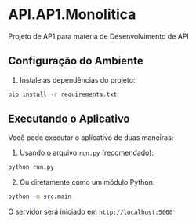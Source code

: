 # API.AP1.Monolitica
Projeto de AP1 para materia de Desenvolvimento de API

## Configuração do Ambiente

1. Instale as dependências do projeto:
```bash
pip install -r requirements.txt
```

## Executando o Aplicativo

Você pode executar o aplicativo de duas maneiras:

1. Usando o arquivo `run.py` (recomendado):
```bash
python run.py
```

2. Ou diretamente como um módulo Python:
```bash
python -m src.main
```

O servidor será iniciado em `http://localhost:5000`

